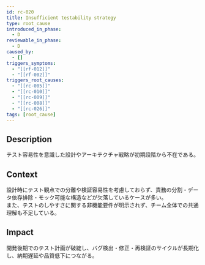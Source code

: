 ```yaml
---
id: rc-020
title: Insufficient testability strategy
type: root_cause
introduced_in_phase:
  - D
reviewable_in_phase:
  - D
caused_by:
  - []
triggers_symptoms:
  - "[[rf-012]]"
  - "[[rf-002]]"
triggers_root_causes:
  - "[[rc-005]]"
  - "[[rc-010]]"
  - "[[rc-009]]"
  - "[[rc-008]]"
  - "[[rc-026]]"
tags: [root_cause]
---
```


## Description
テスト容易性を意識した設計やアーキテクチャ戦略が初期段階から不在である。

## Context
設計時にテスト観点での分離や検証容易性を考慮しておらず、責務の分割・データ依存排除・モック可能な構造などが欠落しているケースが多い。  
また、テストのしやすさに関する非機能要件が明示されず、チーム全体での共通理解も不足している。

## Impact
開発後期でのテスト計画が破綻し、バグ検出・修正・再検証のサイクルが長期化し、納期遅延や品質低下につながる。